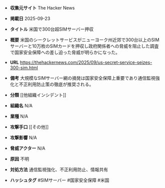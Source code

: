 - **収集元サイト**
The Hacker News

- **掲載日**
2025-09-23

- **タイトル**
米国で300台超SIMサーバー押収

- **概要**
米国のシークレットサービスがニューヨーク州近郊で300台以上のSIMサーバーと10万枚のSIMカードを押収し政府関係者への脅威を阻止した調査で国家安全保障への差し迫った脅威が明らかになった。

- **URL**
https://thehackernews.com/2025/09/us-secret-service-seizes-300-sim.html

- **備考**
大規模なSIMサーバー網の摘発は国家安全保障上重要であり通信監視強化と不正利用防止策の徹底が推奨される。

- **分類**
[[他組織インシデント]]

- **組織名**
N/A

- **業種**
N/A

- **攻撃手口**
[[その他]]

- **攻撃影響**
N/A

- **脅威アクター**
N/A

- **原因**
不明

- **対処方法**
通信監視強化、不正利用防止、情報共有

- **ハッシュタグ**
#SIMサーバー #国家安全保障 #米国
